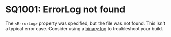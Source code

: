 # SQ1001: ErrorLog not found

The `<ErrorLog>` property was specified, but the file was not found. This isn't a typical error case. Consider using a
[binary log](https://learn.microsoft.com/en-us/visualstudio/msbuild/obtaining-build-logs-with-msbuild?view=vs-2022#save-a-binary-log)
to troubleshoot your build.
